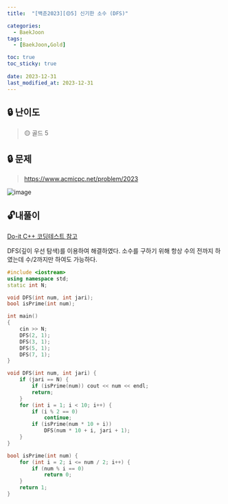 ```yaml
---
title:  "[백준2023][🟡5] 신기한 소수 (DFS)"

categories:
  - BaekJoon
tags:
  - [BaekJoon,Gold]

toc: true
toc_sticky: true
 
date: 2023-12-31
last_modified_at: 2023-12-31
---
```

## **🔒 난이도**
> 🟡 골드 5   
  
  
  
## **🔒 문제**
> <https://www.acmicpc.net/problem/2023>  

![image](https://github.com/jjohmin/jjohmin.github.io/assets/128464783/817ee1c1-e2da-4f44-9e33-a719b3f8e58b)

## 🔓**내풀이**
[Do-it C++ 코딩테스트 참고](https://www.inflearn.com/course/lecture?courseSlug=%EB%91%90%EC%9E%87-%EC%95%8C%EA%B3%A0%EB%A6%AC%EC%A6%98-%EC%BD%94%EB%94%A9%ED%85%8C%EC%8A%A4%ED%8A%B8-%EC%94%A8%EC%81%A0%EC%81%A0&unitId=148481)  

DFS(깊이 우선 탐색)를 이용하여 해결하였다. 소수를 구하기 위해 항상 수의 전까지 하였는데 수/2까지만 하여도 가능하다.  

```c++
#include <iostream>
using namespace std;
static int N;

void DFS(int num, int jari);
bool isPrime(int num);

int main()
{
	cin >> N;
	DFS(2, 1);
	DFS(3, 1);
	DFS(5, 1);
	DFS(7, 1);
}

void DFS(int num, int jari) {
	if (jari == N) {
		if (isPrime(num)) cout << num << endl;
		return;
	}
	for (int i = 1; i < 10; i++) {
		if (i % 2 == 0)
			continue;
		if (isPrime(num * 10 + i))
			DFS(num * 10 + i, jari + 1);
	}
}

bool isPrime(int num) {
	for (int i = 2; i <= num / 2; i++) {
		if (num % i == 0)
			return 0;
	}
	return 1;
}
```